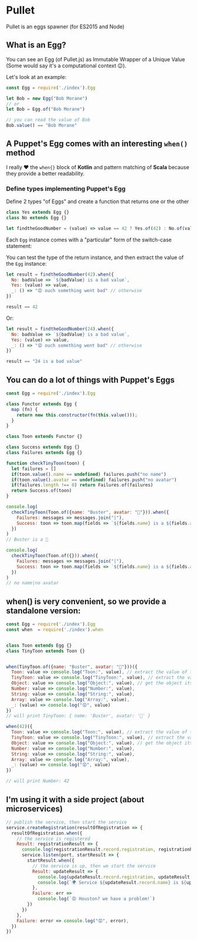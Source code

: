# Pullet

Pullet is an eggs spawner (for ES2015 and Node)

## What is an Egg?

You can see an Egg (of Pullet.js) as Immutable Wrapper of a Unique Value (Some would say it's a computational context 😉).

Let's look at an example:

```javascript
const Egg = require('./index').Egg

let Bob = new Egg("Bob Morane")
// or
let Bob = Egg.of("Bob Morane")

// you can read the value of Bob
Bob.value() == "Bob Morane" 
```

## A Puppet's Egg comes with an interesting `when()` method

I really ❤️ the `when{}` block of **Kotlin** and pattern matching of **Scala** because they provide a better readability.

### Define types implementing Puppet's Egg

Define 2 types "of Eggs" and create a function that returns one or the other

```javascript
class Yes extends Egg {}
class No extends Egg {}

let findtheGoodNumber = (value) => value == 42 ? Yes.of(42) : No.of(value)
```

Each `Egg` instance comes with a "particular" form of the switch-case statement:

You can test the type of the return instance, and then extract the value of the `Egg` instance:

```javascript
let result = findtheGoodNumber(42).when({
  No: badValue => `${badValue} is a bad value`,        
  Yes: (value) => value,
  _: () => "😡 ouch something went bad" // otherwise
})

result == 42
```

Or:

```javascript
let result = findtheGoodNumber(24).when({
  No: badValue => `${badValue} is a bad value`,        
  Yes: (value) => value,
  _: () => "😡 ouch something went bad" // otherwise
})

result == "24 is a bad value"
```

## You can do a lot of things with Puppet's Eggs

```javascript
const Egg = require('./index').Egg

class Functor extends Egg {
  map (fn) {
    return new this.constructor(fn(this.value()));
  }
}

class Toon extends Functor {}

class Success extends Egg {}
class Failures extends Egg {}

function checkTinyToon(toon) {
  let failures = []
  if(toon.value().name == undefined) failures.push("no name")
  if(toon.value().avatar == undefined) failures.push("no avatar")
  if(failures.length !== 0) return Failures.of(failures)
  return Success.of(toon)
}

console.log(
  checkTinyToon(Toon.of({name: "Buster", avatar: "🐰"})).when({
    Failures: messages => messages.join("|"),
    Success: toon => toon.map(fields => `${fields.name} is a ${fields.avatar}`).value()
  })
)
// Buster is a 🐰

console.log(
  checkTinyToon(Toon.of({})).when({
    Failures: messages => messages.join("|"),
    Success: toon => toon.map(fields => `${fields.name} is a ${fields.avatar}`).value()
  })
)
// no name|no avatar
```

## when() is very convenient, so we provide a standalone version:

```javascript
const Egg = require('./index').Egg
const when  = require('./index').when


class Toon extends Egg {}
class TinyToon extends Toon {}


when(TinyToon.of({name: "Buster", avatar: "🐰"}))({
  Toon: value => console.log("Toon:", value), // extract the value of the Toon
  TinyToon: value => console.log("TinyToon:", value), // extract the value of the TinyToon
  Object: value => console.log("Object:", value), // get the object itself
  Number: value => console.log("Number:", value),
  String: value => console.log("String:", value),
  Array: value => console.log("Array:", value),
  _: (value) => console.log("😡", value)
})
// will print TinyToon: { name: 'Buster', avatar: '🐰' }

when(42)({
  Toon: value => console.log("Toon:", value), // extract the value of the Toon
  TinyToon: value => console.log("TinyToon:", value), // extract the value of the TinyToon
  Object: value => console.log("Object:", value), // get the object itself
  Number: value => console.log("Number:", value),
  String: value => console.log("String:", value),
  Array: value => console.log("Array:", value),
  _: (value) => console.log("😡", value)
})

// will print Number: 42
```

## I'm using it with a side project (about microservices)

```javascript
// publish the service, then start the service
service.createRegistration(resultOfRegistration => {
  resultOfRegistration.when({
    // the service is registered
    Result: registrationResult => {
      console.log(registrationResult.record.registration, registrationResult.message)
      service.listen(port, startResult => {
        startResult.when({
          // the service is up, then we start the service
          Result: updateResult => {
            console.log(updateResult.record.registration, updateResult.message)
            console.log(`🌍 Service ${updateResult.record.name} is ${updateResult.record.status} - listening on ${port}`)
          },
          Failure: err =>
            console.log(`😡 Houston? we have a problem!`)
        })
      })
    },
    Failure: error => console.log("😡", error),
  })
})
```